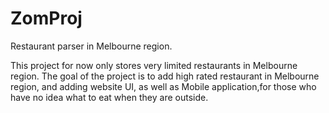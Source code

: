 # ZomProj
Restaurant parser in Melbourne region. 

This project for now only stores very limited restaurants in Melbourne region. The goal of the project is to add high rated restaurant in Melbourne region, and adding website UI, as well as Mobile application,for those who have no idea what to eat when they are outside. 
